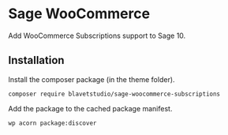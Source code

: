 # Sage WooCommerce

Add WooCommerce Subscriptions support to Sage 10.

## Installation

Install the composer package (in the theme folder).

    composer require blavetstudio/sage-woocommerce-subscriptions

Add the package to the cached package manifest.

    wp acorn package:discover
